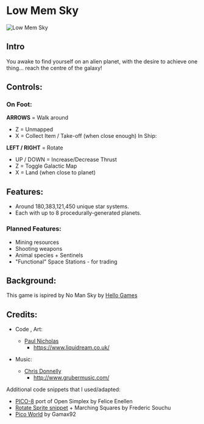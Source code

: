 # Low Mem Sky

![Low Mem Sky](https://img.itch.zone/aW1hZ2UvMjk2MTM2LzE2NzU2MTguZ2lm/794x1000/gU8gdA.gif)

## Intro
You awake to find yourself on an alien planet, with the desire to achieve one thing... reach the centre of the galaxy!

## Controls:
### On Foot:

**ARROWS** = Walk around
* Z = Unmapped
* X = Collect Item / Take-off (when close enough)
In Ship:

**LEFT / RIGHT** = Rotate
* UP / DOWN = Increase/Decrease Thrust
* Z = Toggle Galactic Map
* X = Land (when close to planet)


## Features:
* Around 180,383,121,450 unique star systems.
* Each with up to 8 procedurally-generated planets.
  
### Planned Features:

* Mining resources
* Shooting weapons
* Animal species + Sentinels
* "Functional" Space Stations - for trading

## Background:
This game is ispired by No Man Sky by [Hello Games](http://www.hellogames.org/)

## Credits:
* Code , Art: 
  * [Paul Nicholas](https://twitter.com/Liquidream)
    * https://www.liquidream.co.uk/
  
* Music:
  * [Chris Donnelly](https://twitter.com/gruber_music)
    * http://www.grubermusic.com/
   
Additional code snippets that I used/adapted:

* [PICO-8](https://www.lexaloffle.com/bbs/?tid=31201) port of Open Simplex by Felice Enellen
* [Rotate Sprite snippet](https://www.lexaloffle.com/bbs/?pid=52525#p52541) + Marching Squares by Frederic Souchu
* [Pico World](https://www.lexaloffle.com/bbs/?tid=3140) by Gamax92